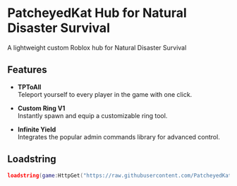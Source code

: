 # PatcheyedKat Hub for Natural Disaster Survival

A lightweight custom Roblox hub for Natural Disaster Survival

## Features

- **TPToAll**  
  Teleport yourself to every player in the game with one click.

- **Custom Ring V1**  
  Instantly spawn and equip a customizable ring tool.

- **Infinite Yield**  
  Integrates the popular admin commands library for advanced control.

## Loadstring

```lua
loadstring(game:HttpGet("https://raw.githubusercontent.com/PatcheyedKat/NDS/refs/heads/main/PatcheyedKatHubV7.lua", true))()
